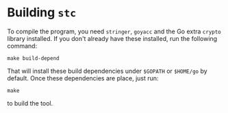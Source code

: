 
# Building `stc`

To compile the program, you need `stringer`, `goyacc` and the Go extra
`crypto` library installed.  If you don't already have these
installed, run the following command:

    make build-depend

That will install these build dependencies under `$GOPATH` or
`$HOME/go` by default.  Once these dependencies are place, just run:

    make

to build the tool.
